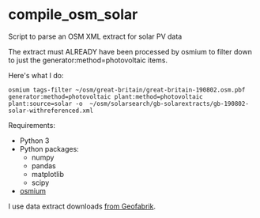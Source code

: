 # compile_osm_solar
Script to parse an OSM XML extract for solar PV data

The extract must ALREADY have been processed by osmium to filter down to just the generator:method=photovoltaic items.

Here's what I do:

`osmium tags-filter ~/osm/great-britain/great-britain-190802.osm.pbf generator:method=photovoltaic plant:method=photovoltaic plant:source=solar -o  ~/osm/solarsearch/gb-solarextracts/gb-190802-solar-withreferenced.xml`


Requirements:

* Python 3
* Python packages:
   * numpy
   * pandas
   * matplotlib
   * scipy
* [osmium](https://osmcode.org/osmium-tool/)

I use data extract downloads [from Geofabrik](http://download.geofabrik.de/europe/great-britain.html).

